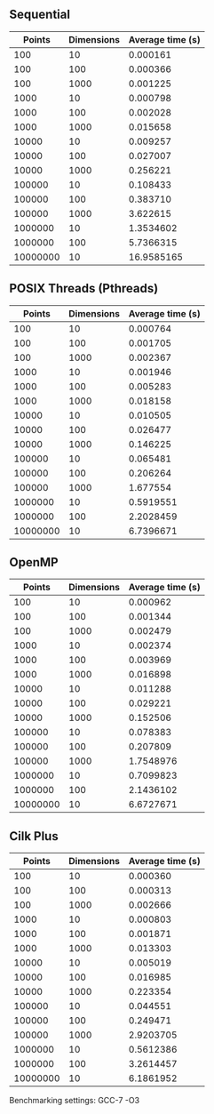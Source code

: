 ## Sequential

| Points| Dimensions| Average time (s)|
| ------------- |-------------| -----|
|100| 10| 0.000161|
|100| 100| 0.000366|
|100| 1000| 0.001225|
|1000| 10| 0.000798|
|1000| 100| 0.002028|
|1000| 1000| 0.015658|
|10000| 10| 0.009257|
|10000| 100| 0.027007|
|10000| 1000| 0.256221|
|100000| 10| 0.108433|
|100000| 100| 0.383710|
|100000| 1000| 3.622615|
|1000000| 10| 1.3534602|
|1000000| 100| 5.7366315|
|10000000| 10| 16.9585165|


## POSIX Threads (Pthreads)

| Points| Dimensions| Average time (s)|
| ------------- |-------------| -----|
|100| 10| 0.000764|
|100| 100| 0.001705|
|100| 1000| 0.002367|
|1000| 10| 0.001946|
|1000| 100| 0.005283|
|1000| 1000| 0.018158|
|10000| 10| 0.010505|
|10000| 100| 0.026477|
|10000| 1000| 0.146225|
|100000| 10| 0.065481|
|100000| 100| 0.206264|
|100000| 1000| 1.677554|
|1000000| 10| 0.5919551|
|1000000| 100| 2.2028459|
|10000000| 10| 6.7396671|


## OpenMP

| Points| Dimensions| Average time (s)|
| ------------- |-------------| -----|
|100| 10| 0.000962|
|100| 100| 0.001344|
|100| 1000| 0.002479|
|1000| 10| 0.002374|
|1000| 100| 0.003969|
|1000| 1000| 0.016898|
|10000| 10| 0.011288|
|10000| 100| 0.029221|
|10000| 1000| 0.152506|
|100000| 10| 0.078383|
|100000| 100| 0.207809|
|100000| 1000| 1.7548976|
|1000000| 10| 0.7099823|
|1000000| 100| 2.1436102|
|10000000| 10| 6.6727671|


## Cilk Plus

| Points| Dimensions| Average time (s)|
| ------------- |-------------| -----|
|100| 10| 0.000360|
|100| 100| 0.000313|
|100| 1000| 0.002666|
|1000| 10| 0.000803|
|1000| 100| 0.001871|
|1000| 1000| 0.013303|
|10000| 10| 0.005019|
|10000| 100| 0.016985|
|10000| 1000| 0.223354|
|100000| 10| 0.044551|
|100000| 100| 0.249471|
|100000| 1000| 2.9203705|
|1000000| 10| 0.5612386|
|1000000| 100| 3.2614457|
|10000000| 10| 6.1861952|

Benchmarking settings: GCC-7 -O3

